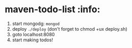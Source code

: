 # maven-todo-list :info:

1. start mongodg:
`mongod`
2. deploy
`./deploy` (don't forget to chmod +ux deploy.sh)
3. goto localhost:8080
4. start making todos!

